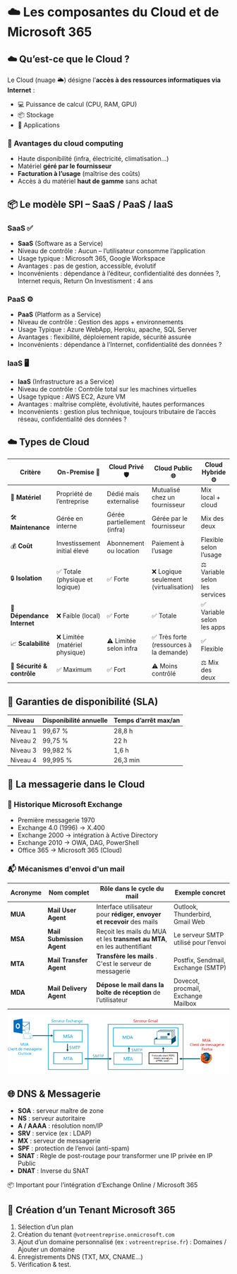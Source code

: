 # ☁️ Les composantes du Cloud et de Microsoft 365
## ☁️ Qu’est-ce que le Cloud ?

Le Cloud (nuage 🌥️) désigne l’**accès à des ressources informatiques via Internet** :
- 💻 Puissance de calcul (CPU, RAM, GPU)
- 📦 Stockage
- 🧰 Applications

### 🔐 Avantages du cloud computing

- Haute disponibilité (infra, électricité, climatisation…)
- Matériel **géré par le fournisseur**
- **Facturation à l’usage** (maîtrise des coûts)
- Accès à du matériel **haut de gamme** sans achat

## 📦 Le modèle SPI – **SaaS / PaaS / IaaS**

<!-- tabs:start --> 
### **SaaS ✅**

- **SaaS** (Software as a Service)
- Niveau de contrôle : Aucun – l’utilisateur consomme l’application
- Usage typique : Microsoft 365, Google Workspace
- Avantages : pas de gestion, accessible, évolutif
- Inconvénients : dépendance à l’éditeur, confidentialité des données ?, Internet requis, Return On Investisment :  4 ans 
    

### **PaaS ⚙️**

- **PaaS** (Platform as a Service)
- Niveau de contrôle : Gestion des apps + environnements
- Usage Typique : Azure WebApp, Heroku, apache, SQL Server
- Avantages : flexibilité, déploiement rapide, sécurité assurée
- Inconvénients : dépendance à l’Internet, confidentialité des données ? 
    

### **IaaS 🖥️**

- **IaaS** (Infrastructure as a Service)
- Niveau de contrôle : Contrôle total sur les machines virtuelles
- Usage typique : AWS EC2, Azure VM
- Avantages : maîtrise complète, évolutivité, hautes performances
- Inconvénients : gestion plus technique, toujours tributaire de l’accès réseau, confidentialité des données ? 

<!-- tabs:end --> 

## ☁️ Types de Cloud

| Critère                    | **On-Premise** 🔌              | **Cloud Privé** 🛡️         | **Cloud Public** 🌐                    | **Cloud Hybride** ⚙️           |
| -------------------------- | ------------------------------ | --------------------------- | -------------------------------------- | ------------------------------ |
| 💾 **Matériel**            | Propriété de l’entreprise      | Dédié mais externalisé      | Mutualisé chez un fournisseur          | Mix local + cloud              |
| 🛠 **Maintenance**         | Gérée en interne               | Gérée partiellement (infra) | Gérée par le fournisseur               | Mix des deux                   |
| 💰 **Coût**                | Investissement initial élevé   | Abonnement ou location      | Paiement à l’usage                     | Flexible selon l’usage         |
| 🔒 **Isolation**           | ✅ Totale (physique et logique) | ✅ Forte                     | ❌ Logique seulement (virtualisation)   | ⚖️ Variable selon les services |
| 📶 **Dépendance Internet** | ❌ Faible (local)               | ✅ Forte                     | ✅ Totale                               | ✅ Variable selon les apps      |
| 📈 **Scalabilité**         | ❌ Limitée (matériel physique)  | ⚠️ Limitée selon infra      | ✅ Très forte (ressources à la demande) | ✅ Flexible                     |
| 🔐 **Sécurité & contrôle** | ✅ Maximum                      | ✅ Fort                      | ⚠️ Moins contrôlé                      | ⚖️ Mix des deux                |

## 🧪 Garanties de disponibilité (SLA)

|**Niveau**|**Disponibilité annuelle**|**Temps d’arrêt max/an**|
|---|---|---|
|Niveau 1|99,67 %|28,8 h|
|Niveau 2|99,75 %|22 h|
|Niveau 3|99,982 %|1,6 h|
|Niveau 4|99,995 %|26,3 min|
## 📧 La messagerie dans le Cloud

### 📜 Historique Microsoft Exchange

- Première messagerie 1970
- Exchange 4.0 (1996) → X.400
- Exchange 2000 → intégration à Active Directory
- Exchange 2010 → OWA, DAG, PowerShell
- Office 365 → Microsoft 365 (Cloud)
    

### 📬 Mécanismes d'envoi d'un mail

| Acronyme | Nom complet               | Rôle dans le cycle du mail                                               | Exemple concret                      |
| -------- | ------------------------- | ------------------------------------------------------------------------ | ------------------------------------ |
| **MUA**  | **Mail User Agent**       | Interface utilisateur pour **rédiger, envoyer et recevoir** des mails    | Outlook, Thunderbird, Gmail Web      |
| **MSA**  | **Mail Submission Agent** | Reçoit les mails du MUA et les **transmet au MTA**, en les authentifiant | Le serveur SMTP utilisé pour l’envoi |
| **MTA**  | **Mail Transfer Agent**   | **Transfère les mails** . C'est le serveur de messagerie                 | Postfix, Sendmail, Exchange (SMTP)   |
| **MDA**  | **Mail Delivery Agent**   | **Dépose le mail dans la boîte de réception** de l’utilisateur           | Dovecot, procmail, Exchange Mailbox  |

<img src="M_365/images/mail.png">

## 🌐 DNS & Messagerie

- **SOA** : serveur maître de zone
- **NS** : serveur autoritaire
- **A / AAAA** : résolution nom/IP
- **SRV** : service (ex : LDAP)
- **MX** : serveur de messagerie
- **SPF** : protection de l’envoi (anti-spam)
- **SNAT** : Règle de post-routage pour transformer une IP privée en IP Public 
- **DNAT** : Inverse du SNAT

📦 Important pour l’intégration d’Exchange Online / Microsoft 365

## 🔐 Création d’un Tenant Microsoft 365

1. Sélection d’un plan
2. Création du tenant `@votreentreprise.onmicrosoft.com`
3. Ajout d’un domaine personnalisé (ex : `votreentreprise.fr`) : Domaines / Ajouter un domaine
4. Enregistrements DNS (TXT, MX, CNAME…)
5. Vérification & test.

